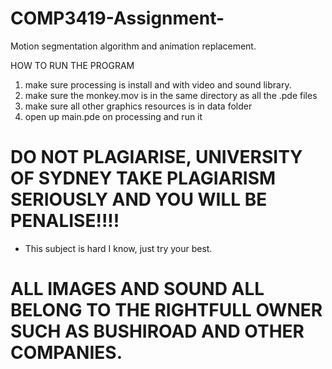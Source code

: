 # COMP3419-Assignment-
Motion segmentation algorithm and animation replacement. 

HOW TO RUN THE PROGRAM
1) make sure processing is install and with video and sound library.
2) make sure the monkey.mov is in the same directory as all the .pde files
3) make sure all other graphics resources is in data folder
4) open up main.pde on processing and run it

# DO NOT PLAGIARISE, UNIVERSITY OF SYDNEY TAKE PLAGIARISM SERIOUSLY AND YOU WILL BE PENALISE!!!!
* This subject is hard I know, just try your best.

# ALL IMAGES AND SOUND ALL BELONG TO THE RIGHTFULL OWNER SUCH AS BUSHIROAD AND OTHER COMPANIES.
